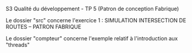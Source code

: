 S3 Qualité du développement - TP 5 (Patron de conception Fabrique)

Le dossier "src" concerne l'exercice 1 : SIMULATION INTERSECTION DE ROUTES – PATRON FABRIQUE

Le dossier "compteur" concerne l'exemple relatif à l'introduction aux "threads"
